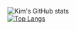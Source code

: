 ![Kim's GitHub stats](https://github-readme-stats.vercel.app/api?username=kimberlymazel&show_icons=true&theme=dracula)
<br>
[![Top Langs](https://github-readme-stats.vercel.app/api/top-langs/?username=kimberlymazel&layout=compact)](https://github.com/kimberlymazel/github-readme-stats)
